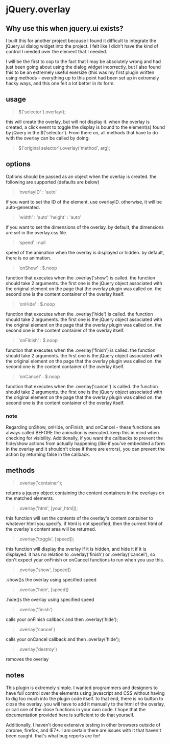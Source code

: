 jQuery.overlay
==============
Why use this when jquery.ui exists?
-----------------------------------
I built this for another project because I found it difficult to integrate the jQuery.ui dialog widget into the project.  I felt like I didn't have the kind of control I needed over the element that I needed.

I will be the first to cop to the fact that I may be absolutely wrong and had just been going about using the dialog widget incorrectly, but I also found this to be an extremely useful exersize (this was my first plugin written using methods - everything up to this point had been set up in extremely hacky ways, and this one felt a lot better in its form.

usage
-----
> $('selector').overlay();

this will create the overlay, but will not display it.  when the overlay is created, a click event to toggle the display is bound to the element(s) found by jQuery in the $('selector').  From there on, all methods that have to do with the overlay can be called by doing:

> $('original selector').overlay('method', arg);

options
-------
Options should be passed as an object when the overlay is created. the following are supported (defaults are below)

> 'overlayID' : 'auto'

if you want to set the ID of the element, use overlayID.  otherwise, it will be auto-generated.

> 'width' : 'auto'
> 'height' : 'auto'

if you want to set the dimensions of the overlay.  by default, the dimensions are set in the overlay.css file.

> 'speed' : null

speed of the animation when the overlay is displayed or hidden.  by default, there is no animation.

> 'onShow' : $.noop

function that executes when the .overlay('show') is called.  the function should take 2 arguments.  the first one is the jQuery object associated with the original element on the page that the overlay plugin was called on.  the second one is the content container of the overlay itself.

> 'onHide' : $.noop

function that executes when the .overlay('hide') is called.  the function should take 2 arguments.  the first one is the jQuery object associated with the original element on the page that the overlay plugin was called on.  the second one is the content container of the overlay itself.

> 'onFinish' : $.noop

function that executes when the .overlay('finish') is called.  the function should take 2 arguments.  the first one is the jQuery object associated with the original element on the page that the overlay plugin was called on.  the second one is the content container of the overlay itself.

> 'onCancel' : $.noop

function that executes when the .overlay('cancel') is called.  the function should take 2 arguments.  the first one is the jQuery object associated with the original element on the page that the overlay plugin was called on.  the second one is the content container of the overlay itself.

### note
Regarding onShow, onHide, onFinish, and onCancel - these functions are always called BEFORE the animation is executed.  keep this in mind when checking for visibility.
Additionally, if you want the callbacks to prevent the hide/show actions from actually happening (like if you've embedded a form in the overlay and it shouldn't close if there are errors), you can prevent the action by returning false in the callback.

methods
-------

> .overlay('container');

returns a jquery object containing the content containers in the overlays on the matched elements.

> .overlay('html', [your_html]);

this function will set the contents of the overlay's content container to whatever html you specify.  if html is not specified, then the current html of the overlay's content area will be returned.

> .overlay('toggle', [speed]);

this function will display the overlay if it is hidden, and hide it if it is displayed.  it has no relation to .overlay('finish') or .overlay('cancel'), so don't expect your onFinish or onCancel functions to run when you use this.

> .overlay('show', [speed])

.show()s the overlay using specified speed

> .overlay('hide', [speed])

.hide()s the overlay using specified speed

> .overlay('finish')

calls your onFinish callback and then .overlay('hide');

> .overlay('cancel')

calls your onCancel callback and then .overlay('hide');

> .overlay('destroy')

removes the overlay

notes
-----

This plugin is extremely simple.  I wanted programmers and designers to have full control over the elements using javascript and CSS without having to dig too much into the plugin code itself.  to that end, there is no button to close the overlay.  you will have to add it manually to the html of the overlay, or call one of the close functions in your own code.  I hope that the documentation provided here is sufficient to do that yourself.

Additionally, I haven't done extensive testing in other browsers outside of chrome, firefox, and IE7+.  I am certain there are issues with it that haven't been caught.  that's what bug reports are for!




